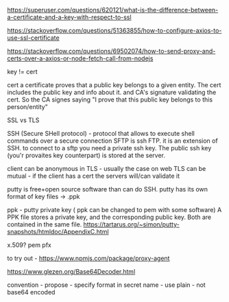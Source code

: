 https://superuser.com/questions/620121/what-is-the-difference-between-a-certificate-and-a-key-with-respect-to-ssl

https://stackoverflow.com/questions/51363855/how-to-configure-axios-to-use-ssl-certificate

https://stackoverflow.com/questions/69502074/how-to-send-proxy-and-certs-over-a-axios-or-node-fetch-call-from-nodejs




key != cert

cert
a certificate proves that a public key belongs to a given entity.
The cert includes the public key and info about it. and CA's signature validating the cert.
So the CA signes saying "I prove that this public key belongs to this person/entity"

SSL vs TLS

SSH (Secure SHell protocol) - protocol that allows to execute shell commands over a secure connection
SFTP is ssh FTP.
it is an extension of SSH.
to connect to a sftp you need a private ssh key. The public ssh key (you'r provaites key counterpart) is stored at the server.


client can be anonymous in TLS - usually the case on web
TLS can be mutual - if the client has a cert the servers will/can validate it

putty is free+open source software than can do SSH.
putty has its own format of key files -> .ppk

ppk - putty private key ( ppk can be changed to pem with some software)
A PPK file stores a private key, and the corresponding public key. Both are contained in the same file.
https://tartarus.org/~simon/putty-snapshots/htmldoc/AppendixC.html

x.509?
pem
pfx

to try out - https://www.npmjs.com/package/proxy-agent



https://www.glezen.org/Base64Decoder.html


convention - propose
    - specify format in secret name
    - use plain - not base64 encoded